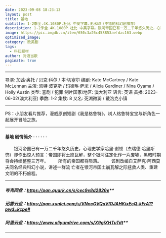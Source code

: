 ```yaml
---
date: 2023-09-08 18:23:13
layout: post
title: 基地
subtitle: 1-2季全.4K.1080P.杜比 中英字幕.无水印（不错的科幻剧推荐）
description: 1-2季全.4K.1080P.杜比 中英字幕。银河帝国已有一万二千年悠久历史，心理史学家哈里·谢顿（杰瑞德·哈里斯 饰）却作出惊人预言：帝国即将土崩瓦解，整个银河注定化作一片废墟，黑暗时期将会持续整整三万年...
image: https://pic.imgdb.cn/item/650c3a26c458853aefdac163.webp
optimized_image: 
category: 欧美剧
tags:
  - 科幻题材
author: 对酒当歌
paginate: true
---
```


---

导演: 加茜·奥托 / 贝克·科尔 / 本·切塞尔
编剧: Kate McCartney / Kate McLennan
主演: 凯特·波克斯 / 玛德琳·萨米 / Alicia Gardiner / Nina Oyama / Holly Austin
类型: 喜剧 / 犯罪
制片国家/地区: 澳大利亚
语言: 英语
首播: 2023-06-02(澳大利亚)
季数: 1-2
集数: 8
又名: 死湖微澜 / 戴洛克小镇  

---

PS：小朋友看片推荐，漫威原创短剧《我是格鲁特》，树人格鲁特宝宝与新角色一起展开冒险之旅。

---

#### 基地 剧情简介 · · · · · ·

　　银河帝国已有一万二千年悠久历史，心理史学家哈里·谢顿（杰瑞德·哈里斯 饰）却作出惊人预言：帝国即将土崩瓦解，整个银河注定化作一片废墟，黑暗时期将会持续整整三万年。
　　所有的帝国都将陨落。
　　该剧改编自艾萨克·阿西莫夫同名经典科幻小说，讲述一群流 亡者在银河帝国土崩瓦解之际拯救人类、重建文明的不朽旅程。

---

##### 夸克网盘：<https://pan.quark.cn/s/cec9e8d2826e>**

##### 迅雷云盘：<https://pan.xunlei.com/s/VNncOVQaVIOJAHKixEcQ-kFrA1?pwd=kcpe#>

##### 阿里云盘：<https://www.aliyundrive.com/s/X9giXHTuTdt>**

---
